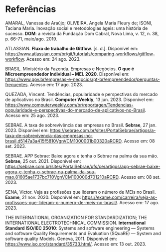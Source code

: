 # Referências

AMARAL, Vanessa de Araújo; OLIVEIRA, Angela Maria Fleury de; ISONI, Taciana Maria. Inovação social e metodologias ágeis: uma história de sucesso. <b>DOM</b>: a revista da Fundação Dom Cabral, Nova Lima, v. 12, n. 38, p. 66-71, maio/ago. 2019.

ATLASSIAN. <b>Fluxo de trabalho de Gitflow</b>. [s. d.]. Disponível em: https://www.atlassian.com/br/git/tutorials/comparing-workflows/gitflow-workflow. Acesso em: 24 ago. 2023.

BRASIL. Ministério da Fazenda. Empresas e Negócios. <b>O que é Microempreendedor Individual – MEI. 2020</b>. Disponível em: https://www.gov.br/empresas-e-negocios/pt-br/empreendedor/perguntas-frequentes. Acesso em: 17 ago. 2023.

QUEZADA, Vincent. Tendências, popularidade e perspectivas do mercado de aplicativos no Brasil. <b>Computer Weekly</b>, 13 jun. 2023. Disponível em: https://www.computerweekly.com/br/reportagen/Tendencias-popularidade-e-perspectivas-do-mercado-de-aplicativos-no-Brasil. Acesso em: 25 ago. 2023.

SEBRAE. A taxa de sobrevivência das empresas no Brasil. <b>Sebrae</b>, 27 jan. 2023. Disponível em: https://sebrae.com.br/sites/PortalSebrae/artigos/a-taxa-de-sobrevivencia-das-empresas-no-brasil,d5147a3a415f5810VgnVCM1000001b00320aRCRD. Acesso em: 08 set. 2023.

SEBRAE. APP Sebrae: Baixe agora e tenha o Sebrae na palma da sua mão. <b>Sebrae</b>, 25 out. 2021. Disponível em: https://sebrae.com.br/sites/PortalSebrae/ufs/ce/artigos/app-sebrae-baixe-agora-e-tenha-o-sebrae-na-palma-da-sua-mao,81605ae1737bc710VgnVCM100000d701210aRCRD. Acesso em: 08 set. 2023.

SENA, Victor. Veja as profissões que lideram o número de MEIs no Brasil. <b>Exame</b>, 21 nov. 2020. Disponível em: https://exame.com/carreira/veja-as-profissoes-que-lideram-o-numero-de-meis-no-brasil/. Acesso em: 17 ago. 2023.

THE INTERNATIONAL ORGANIZATION FOR STANDARDIZATION; THE INTERNATIONAL ELECTROTECHNICAL COMMISSION. <b>International Standard ISO/IEC 25010</b>: Systems and software engineering — Systems and software Quality Requirements and Evaluation (SQuaRE) — System and software quality Models. Geneva, 2011. Disponível em: https://www.iso.org/standard/35733.html/. Acesso em: 13 out. 2023.
